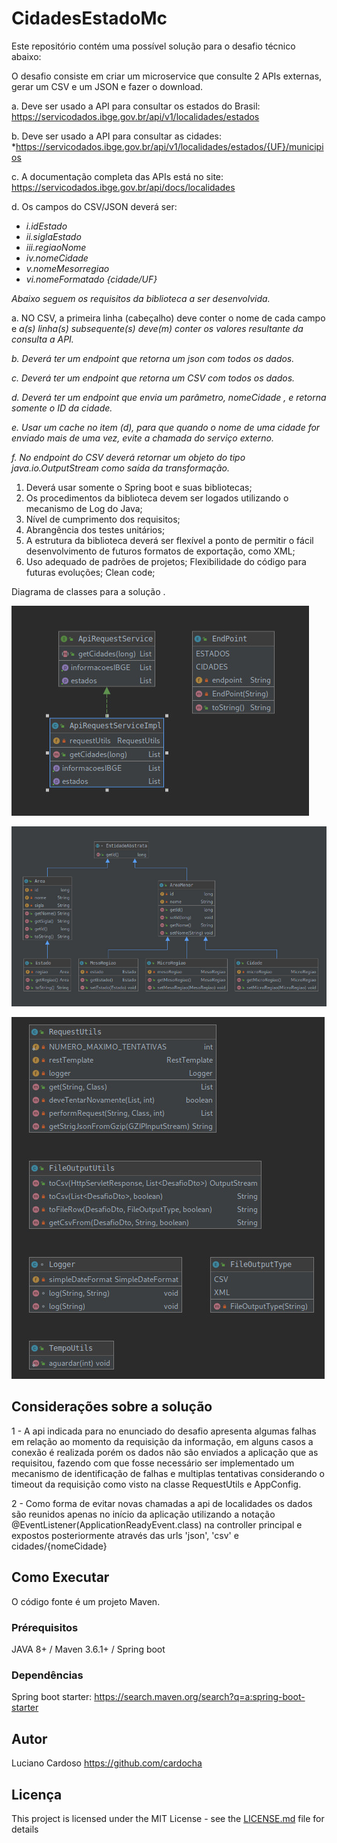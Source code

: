 # CidadesEstadoMc

Este repositório contém uma possível solução para o desafio técnico abaixo: 

O desafio consiste em criar um microservice que consulte 2 APIs externas, gerar um
CSV e um JSON e fazer o download.

 a. Deve ser usado a API para consultar os estados do Brasil:
https://servicodados.ibge.gov.br/api/v1/localidades/estados

b. Deve ser usado a API para consultar as cidades:
*https://servicodados.ibge.gov.br/api/v1/localidades/estados/{UF}/municipios

c. A documentação completa das APIs está no site:
https://servicodados.ibge.gov.br/api/docs/localidades

d. Os campos do CSV/JSON deverá ser:

* *i.idEstado*
* *ii.siglaEstado*
* *iii.regiaoNome*
* *iv.nomeCidade*
* *v.nomeMesorregiao*
* *vi.nomeFormatado {cidade/UF}*

*Abaixo seguem os requisitos da biblioteca a ser desenvolvida.*

a. NO CSV, a primeira linha (cabeçalho) deve conter o nome de cada campo e 
*a(s) linha(s) subsequente(s) deve(m) conter os valores resultante da consulta*
*a API.*

*b. Deverá ter um endpoint que retorna um json com todos os dados.*

*c. Deverá ter um endpoint que retorna um CSV com todos os dados.*

*d. Deverá ter um endpoint que envia um parâmetro,  nomeCidade , e retorna*
*somente o ID da cidade.*

*e. Usar um cache no item (d), para que quando o nome de uma cidade for
enviado mais de uma vez, evite a chamada do serviço externo.*

*f. No endpoint do CSV deverá retornar um objeto do tipo  java.io.OutputStream*
*como saída da transformação.*

1. Deverá usar somente o Spring boot e suas bibliotecas;
2. Os procedimentos da biblioteca devem ser logados utilizando o
   mecanismo de Log do Java;
3. Nível de cumprimento dos requisitos;
4. Abrangência dos testes unitários;
5. A estrutura da biblioteca deverá ser flexível a ponto de permitir
   o fácil desenvolvimento de futuros formatos de exportação,
   como XML;
6. Uso adequado de padrões de projetos;
   Flexibilidade do código para futuras evoluções;
   Clean code;


Diagrama de classes para a solução .

![alt text](https://raw.githubusercontent.com/cardocha/cidadesEstadosMc/master/src/main/resources/static/api.jpg)

![alt text](https://raw.githubusercontent.com/cardocha/cidadesEstadosMc/master/src/main/resources/static/models.jpg)

![alt text](https://raw.githubusercontent.com/cardocha/cidadesEstadosMc/master/src/main/resources/static/utils.jpg)



## Considerações sobre a solução

1 - A api indicada para no enunciado do desafio apresenta algumas falhas em relação ao momento da requisição da informação, em alguns casos a conexão é realizada porém os dados não são enviados a aplicação que as requisitou, fazendo com que fosse necessário ser implementado um mecanismo de identificação de falhas e multiplas tentativas considerando o timeout da requisição como visto na classe RequestUtils e AppConfig.

2 - Como forma de evitar novas chamadas a api de localidades os dados são reunidos apenas no início da aplicação utilizando a notação @EventListener(ApplicationReadyEvent.class) na controller principal e expostos posteriormente através das urls 'json', 'csv' e cidades/{nomeCidade}


## Como Executar

O código fonte é um projeto Maven.  

### Prérequisitos

JAVA 8+ / Maven 3.6.1+ / Spring boot  

### Dependências

Spring boot starter: https://search.maven.org/search?q=a:spring-boot-starter

## Autor

Luciano Cardoso https://github.com/cardocha

## Licença

This project is licensed under the MIT License - see the [LICENSE.md](LICENSE.md) file for details
